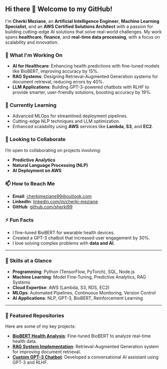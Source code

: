 ## Hi there 👋 Welcome to my GitHub!

I'm **Cherki Meziane**, an **Artificial Intelligence Engineer**, **Machine Learning Specialist**, and an **AWS Certified Solutions Architect** with a passion for building cutting-edge AI solutions that solve real-world challenges. My work spans **healthcare**, **finance**, and **real-time data processing**, with a focus on scalability and innovation.

### 🔭 What I'm Working On
- **AI for Healthcare**: Enhancing health predictions with fine-tuned models like BioBERT, improving accuracy by 15%.
- **RAG Systems**: Designing Retrieval-Augmented Generation systems for document retrieval, reducing errors by 40%.
- **LLM Applications**: Building GPT-3-powered chatbots with RLHF to provide smarter, user-friendly solutions, boosting accuracy by 19%.

### 🌱 Currently Learning
- Advanced MLOps for streamlined deployment pipelines.
- Cutting-edge NLP techniques and LLM optimization.
- Enhanced scalability using **AWS** services like **Lambda**, **S3**, and **EC2**.

### 👯 Looking to Collaborate
I’m open to collaborating on projects involving:
- **Predictive Analytics**
- **Natural Language Processing (NLP)**
- **AI Deployment on AWS**

### 📫 How to Reach Me
- **Email**: [cherkimeziane99@outlook.com](mailto:cherkimeziane99@outlook.com)  
- **LinkedIn**: [linkedin.com/in/cherki-meziane](https://linkedin.com/in/cherki-meziane)  
- **GitHub**: [github.com/sherki99](https://github.com/sherki99)

### ⚡ Fun Facts
- I fine-tuned BioBERT for wearable health devices.  
- Created a GPT-3 chatbot that increased user engagement by 30%.  
- I love solving complex problems with **data and AI**.

---

### 🚀 Skills at a Glance
- **Programming**: Python (TensorFlow, PyTorch), SQL, Node.js  
- **Machine Learning**: Model Fine-Tuning, Predictive Analytics, RAG Systems  
- **Cloud Expertise**: AWS (Lambda, S3, RDS, EC2)  
- **MLOps**: Automated Pipelines, Continuous Monitoring, Version Control  
- **AI Applications**: NLP, GPT-3, BioBERT, Reinforcement Learning  

---

### 📂 Featured Repositories
Here are some of my key projects:  
- [**BioBERT Health Analysis**](https://github.com/sherki99/biobert-health-analysis): Fine-tuned BioBERT to analyze real-time health data.  
- [**RAG System Implementation**](https://github.com/sherki99/rag-system): Retrieval-Augmented Generation system for improving document retrieval.  
- [**Custom GPT-3 Chatbot**](https://github.com/sherki99/custom-gpt3-chatbot): Developed a conversational AI assistant using GPT-3 and RLHF.

